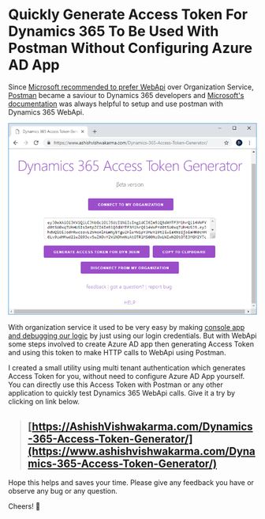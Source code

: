 # Quickly Generate Access Token For Dynamics 365 To Be Used  With Postman Without Configuring Azure AD App

Since [Microsoft recommended to prefer WebApi](https://docs.microsoft.com/en-us/previous-versions/dynamicscrm-2016/developers-guide/dn281891(v=crm.8)#microsoft-dynamics-crm-2011-endpoint) over Organization Service, [Postman](https://www.getpostman.com/) became a saviour to Dynamics 365 developers and [Microsoft's documentation](https://docs.microsoft.com/en-us/dynamics365/customer-engagement/developer/webapi/use-postman-web-api) was always helpful to setup and use postman with Dynamics 365 WebApi.

[![Dynamics 365 Access Token Generator](assets/Dynamics-365-Access-Token-Generator.png)](https://www.ashishvishwakarma.com/Dynamics-365-Access-Token-Generator/)

With organization service it used to be very easy by making [console app and debugging our logic](https://github.com/AshV/Dynamics365ConsoleCaller) by just using our login credentials. But with WebApi some steps involved to create Azure AD app then generating Access Token and using this token to make HTTP calls to WebApi using Postman.

I created a small utility using multi tenant authentication which generates Access Token for you, without need to configure Azure AD App yourself. You can directly use this Access Token with Postman or any other application to quickly test Dynamics 365 WebApi calls. Give it a try by clicking on link below.

> ## [https://AshishVishwakarma.com/Dynamics-365-Access-Token-Generator/](https://www.ashishvishwakarma.com/Dynamics-365-Access-Token-Generator/)

Hope this helps and saves your time.
Please give any feedback you have or observe any bug or any question.

Cheers! 🙂 






